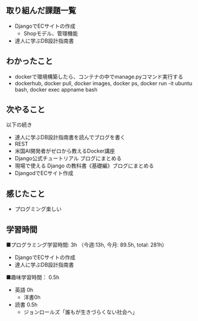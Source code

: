 ## 取り組んだ課題一覧
- DjangoでECサイトの作成
  - Shopモデル、管理機能
- 達人に学ぶDB設計指南書

## わかったこと
- dockerで環境構築したら、コンテナの中でmanage.pyコマンド実行する
- dockerhub, docker pull, docker images, docker ps, docker run -it ubuntu bash, docker exec appname bash

## 次やること
以下の続き
- 達人に学ぶDB設計指南書を読んでブログを書く
- REST
- 米国AI開発者がゼロから教えるDocker講座
- Django公式チュートリアル ブログにまとめる
- 現場で使える Django の教科書《基礎編》ブログにまとめる
- DjangodでECサイト作成

## 感じたこと
- プログミング楽しい

## 学習時間
■プログラミング学習時間: 3h （今週:13h, 今月: 89.5h, total: 281h）
- DjangoでECサイトの作成
- 達人に学ぶDB設計指南書

■趣味学習時間： 0.5h
- 英語 0h
  - 洋書0h
- 読書 0.5h
  - ジョンロールズ「誰もが生きづらくない社会へ」
